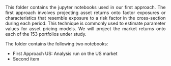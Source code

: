  <p align="justify"> This folder contains the jupyter notebooks used in our first approach. The first approach involves projecting asset returns onto factor exposures or characteristics that resemble exposure to a risk factor in the cross-section during each period. This technique is commonly used to estimate parameter values for asset pricing models. We will project the market returns onto each of the 153 portfolios under study. <p>
 
 The folder contains the following two notebooks:
<ul>
  <li>First Approach US: Analysis run on the US market</li>
  <li>Second item</li>
</ul>
